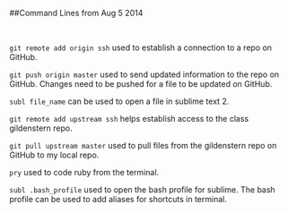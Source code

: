 ##Command Lines from Aug 5 2014

</br>

`git remote add origin ssh` used to establish a connection to a repo on GitHub.

 `git push origin master` used to send updated information to the repo on GitHub. Changes need to be pushed for a file to be updated on GitHub.
 
 `subl file_name` can be used to open a file in sublime text 2.
 
 `git remote add upstream ssh` helps establish access to the class gildenstern repo.
 
 `git pull upstream master` used to pull files from the gildenstern repo on GitHub to my local repo.
 
`pry` used to code ruby from the terminal.

`subl .bash_profile` used to open the bash profile for sublime. The bash profile can be used to add aliases for shortcuts in terminal.

 